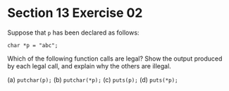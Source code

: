 # Section 13 Exercise 02

Suppose that `p` has been declared as follows: 

`char *p = "abc";`

Which of the following function calls are legal? Show the output produced by each legal call, and explain why the others are illegal. 

(a) `putchar(p);`
(b) `putchar(*p);`
(c) `puts(p);`
(d) `puts(*p);`

